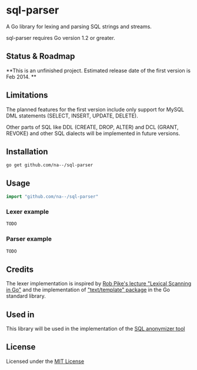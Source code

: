 sql-parser
==========

A Go library for lexing and parsing SQL strings and streams.

sql-parser requires Go version 1.2 or greater.


Status & Roadmap
----------------
**This is an unfinished project. Estimated release date of the first version is Feb 2014. **


Limitations
-----------
The planned features for the first version include only support for MySQL DML statements (SELECT, INSERT, UPDATE, DELETE).

Other parts of SQL like DDL (CREATE, DROP, ALTER) and DCL (GRANT, REVOKE) and other SQL dialects will be implemented in future versions.


Installation
------------
```
go get github.com/na--/sql-parser
```

Usage
-----

```go
import "github.com/na--/sql-parser"
```

### Lexer example ###
```go
TODO
```

### Parser example ###
```go
TODO
```

Credits
-------
The lexer implementation is inspired by [Rob Pike's lecture "Lexical Scanning in Go"](https://www.youtube.com/watch?v=HxaD_trXwRE) and the implementation of ["text/template" package](http://golang.org/pkg/text/template/) in the Go standard library.

Used in
-------
This library will be used in the implementation of the [SQL anonymizer tool](https://github.com/na--/sql-anonymizer)

License
-------
Licensed under the [MIT License](http://opensource.org/licenses/MIT)